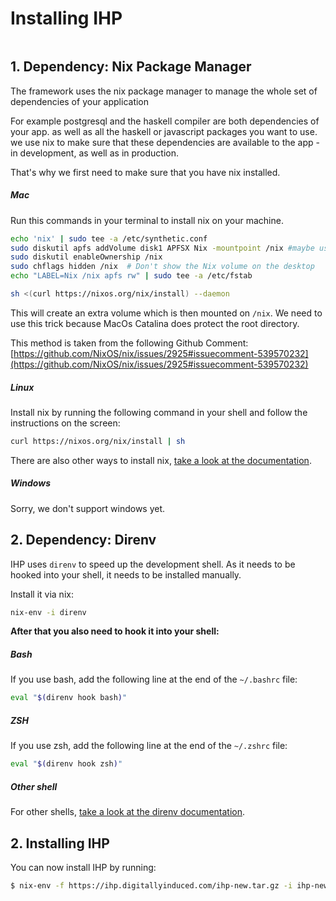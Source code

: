 # Installing IHP

```toc
```

## 1. Dependency: Nix Package Manager

The framework uses the nix package manager to manage the whole set of dependencies of your application

For example postgresql and the haskell compiler are both dependencies of your app. as well as all the haskell or javascript packages you want to use. we use nix to make sure that these dependencies are available to the app - in development, as well as in production.

That's why we first need to make sure that you have nix installed.

##### Mac
Run this commands in your terminal to install nix on your machine.

```bash
echo 'nix' | sudo tee -a /etc/synthetic.conf
sudo diskutil apfs addVolume disk1 APFSX Nix -mountpoint /nix #maybe use other diskX if u set up your harddrives a different way
sudo diskutil enableOwnership /nix
sudo chflags hidden /nix  # Don't show the Nix volume on the desktop
echo "LABEL=Nix /nix apfs rw" | sudo tee -a /etc/fstab

sh <(curl https://nixos.org/nix/install) --daemon
```

This will create an extra volume which is then mounted on `/nix`.
We need to use this trick because MacOs Catalina does protect the root directory.

This method is taken from the following Github Comment:
[https://github.com/NixOS/nix/issues/2925#issuecomment-539570232](https://github.com/NixOS/nix/issues/2925#issuecomment-539570232)

##### Linux

Install nix by running the following command in your shell and follow the instructions on the screen:

```bash
curl https://nixos.org/nix/install | sh
```

There are also other ways to install nix, [take a look at the documentation](https://nixos.org/nix/download.html).

##### Windows
Sorry, we don't support windows yet.

## 2. Dependency: Direnv

IHP uses `direnv` to speed up the development shell. As it needs to be hooked into your shell, it needs to be installed manually.

Install it via nix:

```bash
nix-env -i direnv
```

**After that you also need to hook it into your shell:**

##### Bash

If you use bash, add the following line at the end of the `~/.bashrc` file:

```bash
eval "$(direnv hook bash)"
```

##### ZSH

If you use zsh, add the following line at the end of the `~/.zshrc` file:

```bash
eval "$(direnv hook zsh)"
```

##### Other shell

For other shells, [take a look at the direnv documentation](https://direnv.net/#README).

## 2. Installing IHP

You can now install IHP by running:

```bash
$ nix-env -f https://ihp.digitallyinduced.com/ihp-new.tar.gz -i ihp-new
```
